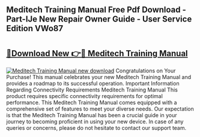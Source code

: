 ## Meditech Training Manual Free Pdf Download - Part-IJe New Repair Owner Guide - User Service Edition VWo87

# <h2><a href="http://bc1504.oget.top/?id=Meditech+Training+Manual">🔗Download New 👉🔴 Meditech Training Manual</a></h2>

[![Meditech Training Manual new download](https://i.imgur.com/5g1atiW.png)](http://bc1504.oget.top/?id=Meditech+Training+Manual)
Congratulations on Your Purchase! This manual celebrates your new Meditech Training Manual and provides a roadmap to its successful operation. Important Information Regarding Connectivity Requirements Meditech Training Manual This product requires specific connectivity requirements for optimal performance. This Meditech Training Manual comes equipped with a comprehensive set of features to meet your diverse needs. Our expectation is that the Meditech Training Manual has been a crucial guide in your journey to becoming proficient in using your new device. In case of any queries or concerns, please do not hesitate to contact our support team.
